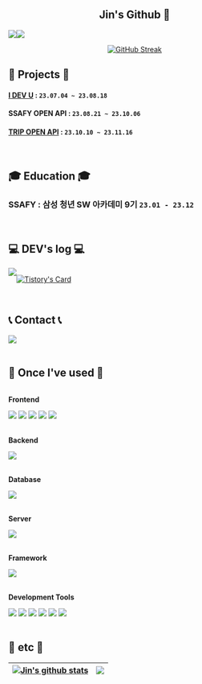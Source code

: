 <div align=center>
  
## Jin's Github 👋

<!--
**Jin294/Jin294** is a ✨ _special_ ✨ repository because its `README.md` (this file) appears on your GitHub profile.

Here are some ideas to get you started:

- 🔭 I’m currently working on ...
- 🌱 I’m currently learning ...
- 👯 I’m looking to collaborate on ...
- 🤔 I’m looking for help with ...
- 💬 Ask me about ...
- 📫 How to reach me: ...
- 😄 Pronouns: ...
- ⚡ Fun fact: ...
-->


<div style="display:flex; flex-direction:row; border:none;">
  <a href="https://hits.seeyoufarm.com"><img src="https://hits.seeyoufarm.com/api/count/incr/badge.svg?url=https%3A%2F%2Fgithub.com%2FJin294&count_bg=%2379C83D&title_bg=%23000000&icon=github.svg&icon_color=%23FFFFFF&title=visitors&edge_flat=false"/></a>
  <img src="http://mazassumnida.wtf/api/mini/generate_badge?boj=ljinho1001">
</div>

<a href="https://git.io/streak-stats"><img src="https://streak-stats.demolab.com?user=Jin294&theme=tokyonight-duo&hide_border=true&locale=ko&card_width=600" alt="GitHub Streak" /></a>
</div>

## 💾 Projects 💾

#### [I DEV U](https://github.com/Jin294/I-DEV-U) : `23.07.04 ~ 23.08.18`
#### SSAFY OPEN API : `23.08.21 ~ 23.10.06`
#### [TRIP OPEN API](https://github.com/Jin294/TRIP-OPEN-API) : `23.10.10 ~ 23.11.16`
<br/>

## 🎓 Education 🎓

### SSAFY : 삼성 청년 SW 아카데미 9기 `23.01 - 23.12`
<br/>

## 💻 DEV's log 💻
<div style="display:flex; flex-direction:row;">
    <a href="https://ljinho1001.tistory.com/">
        <img src="https://img.shields.io/badge/Tistory-000000?style=for-the-badge&logo=Tistory&logoColor=white"> 
    </a>
    <br>
  
[![Tistory's Card](https://github-readme-tistory-card.vercel.app/api?name=ljinho1001&theme=default)](https://ljinho1001.tistory.com/)

</div>
<br>

## 📞 Contact 📞
<div style="display:flex; flex-direction:row;">
    <a href="mailto:ljinho1001@gmail.com">
        <img src="https://img.shields.io/badge/Gmail-EA4335?style=for-the-badge&logo=Gmail&logoColor=white"> 
    </a>
</div><br>

## 🔨 Once I've used 🔨
  <div style="display:flex; flex-direction:column; align-items:flex-start;">
    <!-- Frontend -->
    <p><strong>Frontend</strong></p>
    <div>
        <img src="https://img.shields.io/badge/html5-E34F26?style=for-the-badge&logo=html5&logoColor=white"> 
        <img src="https://img.shields.io/badge/css-1572B6?style=for-the-badge&logo=css3&logoColor=white"> 
        <img src="https://img.shields.io/badge/javascript-F7DF1E?style=for-the-badge&logo=javascript&logoColor=black">
        <img src="https://img.shields.io/badge/React-61DAFB?style=for-the-badge&logo=react&logoColor=black">
        <img src="https://img.shields.io/badge/TypeScript-3178C6?style=for-the-badge&logo=typescript&logoColor=white">
    </div>
    <br>
    <!-- Backend -->
    <p><strong>Backend</strong></p>
    <div>
        <img src="https://img.shields.io/badge/Java-007396?style=for-the-badge&logo=Java&logoColor=white"> 
  <!--         <img src="https://img.shields.io/badge/Node.js-339933?style=for-the-badge&logo=node.js&logoColor=white"> -->
    </div>
    <br>
    <!-- Database -->
    <p><strong>Database</strong></p>
    <div>
        <img src="https://img.shields.io/badge/mysql-4479A1?style=for-the-badge&logo=mysql&logoColor=white"> 
    </div>
    <br>
    <!-- Server -->
    <p><strong>Server</strong></p>
    <div>
        <img src="https://img.shields.io/badge/Amazon AWS-232F3E?style=for-the-badge&logo=amazon aws&logoColor=white"> 
    </div>
    <br>
    <!-- Framework -->
    <p><strong>Framework</strong></p>
    <div>
        <img src="https://img.shields.io/badge/Spring Boot-6DB33F?style=for-the-badge&logo=spring-boot&logoColor=white">
    </div>
    <br>
    <!-- Tools -->
    <p><strong>Development Tools</strong></p>
    <div>
        <img src="https://img.shields.io/badge/IntelliJ IDEA-000000?style=for-the-badge&logo=intellij-idea&logoColor=white">
        <img src="https://img.shields.io/badge/Visual Studio Code-007ACC?style=for-the-badge&logo=visual-studio-code&logoColor=white">
        <img src="https://img.shields.io/badge/Eclipse IDE-2C2255?style=for-the-badge&logo=eclipse-ide&logoColor=white">
        <img src="https://img.shields.io/badge/Git-F05032?style=for-the-badge&logo=git&logoColor=white">
        <img src="https://img.shields.io/badge/GitHub-181717?style=for-the-badge&logo=github&logoColor=white">
        <img src="https://img.shields.io/badge/Jenkins-D24939?style=for-the-badge&logo=jenkins&logoColor=white">
    </div>
    <br>
  </div>

## 🎉 etc 🎉
| <a href="https://github.com/anuraghazra/github-readme-stats"><img align="center" src="https://github-readme-stats.vercel.app/api?username=Jin294&show_icons=true&hide=issues,contribs&include_all_commits=true&theme=buefy&hide_border=true" alt="Jin's github stats" /></a> | <a href="https://github.com/anuraghazra/github-readme-stats"><img align="center" src="https://github-readme-stats.vercel.app/api/top-langs/?username=Jin294&layout=compact&theme=buefy&hide_border=true" /></a> |
| ------------- | ------------- |
</div>

